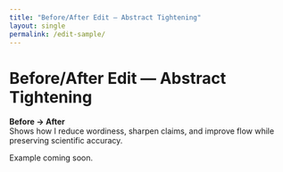 ```yaml
---
title: "Before/After Edit — Abstract Tightening"
layout: single
permalink: /edit-sample/
---
```


# Before/After Edit — Abstract Tightening

**Before → After**  
Shows how I reduce wordiness, sharpen claims, and improve flow while preserving scientific accuracy.

Example coming soon.
